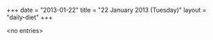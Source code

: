+++
date = "2013-01-22"
title = "22 January 2013 (Tuesday)"
layout = "daily-diet"
+++


\<no entries\>
